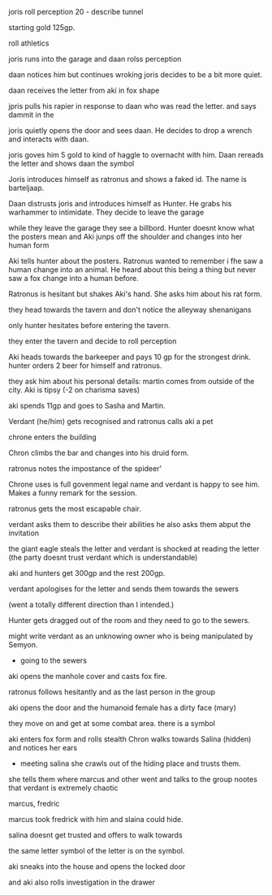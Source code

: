 joris roll perception
20 - describe tunnel

starting gold 125gp.

roll athletics

joris runs into the garage and daan rolss perception

daan notices him but continues wroking
joris decides to be a bit more quiet.

daan receives the letter from aki in fox shape

jpris pulls his rapier in response to daan who was read the letter. and says dammit in the 

joris quietly opens the door and sees daan. He decides to drop a wrench and interacts with daan.

joris goves him 5 gold to kind of haggle to overnacht with him.
Daan rereads the letter and shows daan the symbol

Joris introduces himself as ratronus and shows a faked id. The name is barteljaap.

Daan distrusts joris and introduces himself as Hunter. He grabs his warhammer to intimidate. They decide to leave the garage

while they leave the garage they see a billbord. Hunter doesnt know what the posters mean and Aki junps off the shoulder and changes into her human form

Aki tells hunter about the posters. Ratronus wanted to remember i fhe saw a human change into an animal. He heard about this being a thing but never saw a fox change into a human before.

Ratronus is hesitant but shakes Aki's hand. She asks him about his rat form.

they head towards the tavern and don't notice the alleyway shenanigans

only hunter hesitates before entering the tavern.

they enter the tavern and decide to roll perception

Aki heads towards the barkeeper and pays 10 gp for the strongest drink.
hunter orders 2 beer for himself and ratronus.

they ask him about his personal details: martin comes from outside of the city. 
Aki is tipsy (-2 on charisma saves)

aki spends 11gp and goes to Sasha and Martin.

Verdant (he/him) gets recognised and ratronus calls aki a pet

chrone enters the building

Chron climbs the bar and changes into his druid form.

ratronus notes the impostance of the spideer'

Chrone uses is full govenment legal name and verdant is happy to see him. Makes a funny remark for the session.

ratronus gets the most escapable chair.

verdant asks them to describe their abilities
he also asks them abput the invitation

the giant eagle steals the letter and verdant is shocked at reading the letter 
(the party doesnt trust verdant which is understandable)

aki and hunters get 300gp and the rest 200gp.

verdant apologises for the letter and sends them towards the sewers

(went a totally different direction than I intended.)

Hunter gets dragged out of the room and they need to go to the sewers.

might write verdant as an unknowing owner who is being manipulated by Semyon.

- going to the sewers

aki opens the manhole cover and casts fox fire.

ratronus follows hesitantly and as the last person in the group

aki opens the door and the humanoid female has a dirty face (mary)

they move on and get at some combat area. there is a symbol

aki enters fox form and rolls stealth
Chron walks towards Salina (hidden) and notices her ears

- meeting salina
she crawls out of the hiding place and trusts them.

she tells them where marcus and other went
and talks to the group
nootes that verdant is extremely chaotic

marcus, fredric

marcus took fredrick with him and slaina could hide.

salina doesnt get trusted and offers to walk towards

the same letter symbol of the letter is on the symbol.

aki sneaks into the house and opens the locked door

and aki also rolls investigation in the drawer